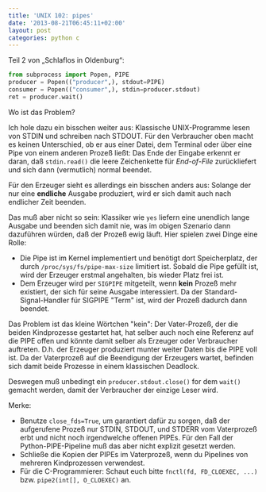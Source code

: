```yaml
---
title: 'UNIX 102: pipes'
date: '2013-08-21T06:45:11+02:00'
layout: post
categories: python c
---
```


Teil 2 von „Schlaflos in Oldenburg“:
```python
from subprocess import Popen, PIPE
producer = Popen(("producer",), stdout=PIPE)
consumer = Popen(("consumer",), stdin=producer.stdout)
ret = producer.wait()
```
Wo ist das Problem?

Ich hole dazu ein bisschen weiter aus:
Klassische UNIX-Programme lesen von STDIN und schreiben nach STDOUT. Für den Verbraucher oben macht es keinen Unterschied, ob er aus einer Datei, dem Terminal oder über eine Pipe von einem anderen Prozeß ließt: Das Ende der Eingabe erkennt er daran, daß `stdin.read()` die leere Zeichenkette für _End-of-File_ zurückliefert und sich dann (vermutlich) normal beendet.

Für den Erzeuger sieht es allerdings ein bisschen anders aus: Solange der nur eine **endliche** Ausgabe produziert, wird er sich damit auch nach endlicher Zeit beenden.

Das muß aber nicht so sein: Klassiker wie `yes` liefern eine unendlich lange Ausgabe und beenden sich damit nie, was im obigen Szenario dann dazuführen würden, daß der Prozeß ewig läuft.
Hier spielen zwei Dinge eine Rolle:

- Die Pipe ist im Kernel implementiert und benötigt dort Speicherplatz, der durch `/proc/sys/fs/pipe-max-size` limitiert ist. Sobald die Pipe gefüllt ist, wird der Erzeuger erstmal angehalten, bis wieder Platz frei ist.
- Dem Erzeuger wird per `SIGPIPE` mitgeteilt, wenn **kein** Prozeß mehr existiert, der sich für seine Ausgabe interessiert. Da der Standard-Signal-Handler für SIGPIPE "Term" ist, wird der Prozeß dadurch dann beendet.

Das Problem ist das kleine Wörtchen "kein": Der Vater-Prozeß, der die beiden Kindprozesse gestartet hat, hat selber auch noch eine Referenz auf die PIPE offen und könnte damit selber als Erzeuger oder Verbraucher auftreten. D.h. der Erzeuger produziert munter weiter Daten bis die PIPE voll ist. Da der Vaterprozeß auf die Beendigung der Erzeugers wartet, befinden sich damit beide Prozesse in einem klassischen Deadlock.

Deswegen muß unbedingt ein `producer.stdout.close()` for dem `wait()` gemacht werden, damit der Verbraucher der einzige Leser wird.

Merke:

- Benutze `close_fds=True`, um garantiert dafür zu sorgen, daß der aufgerufene Prozeß nur STDIN, STDOUT, und STDERR vom Vaterprozeß erbt und nicht noch irgendwelche offenen PIPEs. Für den Fall der Python-PIPE-Pipeline muß das aber nicht explizit gesetzt werden.
- Schließe die Kopien der PIPEs im Vaterprozeß, wenn du Pipelines von mehreren Kindprozessen verwendest.
- Für die C-Programmierer: Schaut euch bitte `fnctl(fd, FD_CLOEXEC, ...)` bzw. `pipe2(int[], O_CLOEXEC)` an.
